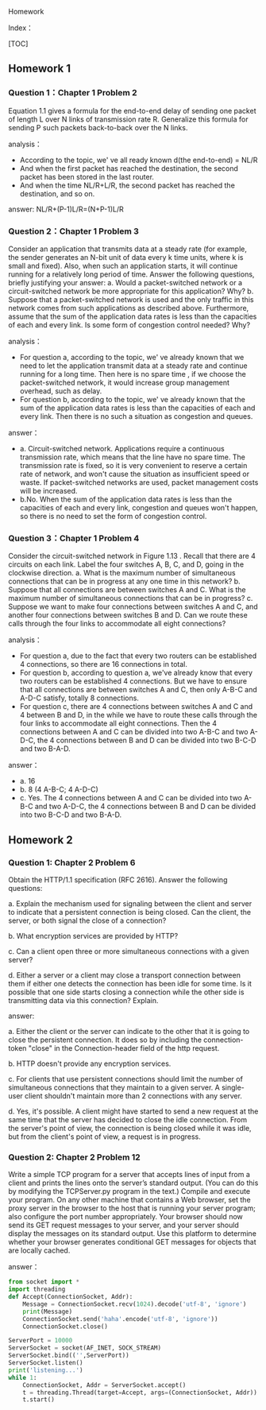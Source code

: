 Homework

Index：

[TOC]

## Homework 1

### Question 1：Chapter 1  Problem 2

Equation 1.1 gives a formula for the end-to-end delay of sending one packet of length L over N links of transmission rate R. Generalize this formula for sending P such packets back-to-back over the N links. 

analysis：

- According to the topic, we' ve all ready known d(the end-to-end) = NL/R
- And when the first packet has reached the destination, the second packet has been stored in the last  router.
- And when the time NL/R+L/R, the second packet has reached the destination, and so on.

 answer:    NL/R+(P-1)L/R=(N+P-1)L/R



### Question 2：Chapter 1 Problem 3

Consider an application that transmits data at a steady rate (for example, the sender generates an N-bit unit of data every k time units, where k is small and fixed). Also, when such an application starts, it will continue running for a relatively long period of time. Answer the following questions, briefly justifying your answer:
a. Would a packet-switched network or a circuit-switched network be more appropriate for this application? Why?
b. Suppose that a packet-switched network is used and the only traffic in this network comes from such applications as described above. Furthermore, assume that the sum of the application data rates is less than the capacities of each and every link. Is some form of congestion control needed? Why?

analysis：

- For question a, according to the topic, we' ve already known that we need to let the application transmit data at a steady rate and continue running for a long time. Then here is no spare time , if we choose the packet-switched network, it would increase group management overhead, such as delay.
- For question b, according to the topic, we' ve already known that the sum of the application data rates is less than the capacities of each and every link. Then there is no such a situation as congestion and queues.

 answer：

- a. Circuit-switched network. Applications require a continuous transmission rate, which means that the line have no spare time. The transmission rate is fixed, so it is very convenient to reserve a certain rate of network, and won't cause the situation as insufficient speed or waste. If packet-switched networks are used, packet management costs will be increased.
- b.No. When the sum of the application data rates is less than the capacities of each and every link, congestion and queues won't happen, so there is no need to set the form of congestion control.



### Question 3：Chapter 1 Problem 4

Consider the circuit-switched network in Figure 1.13 . Recall that there are 4 circuits on each link. Label the four switches A, B, C, and D, going in the clockwise direction.
a. What is the maximum number of simultaneous connections that can be in progress at any one time in this network?
b. Suppose that all connections are between switches A and C. What is the maximum number of simultaneous connections that can be in progress?
c. Suppose we want to make four connections between switches A and C, and another four connections between switches B and D. Can we route these calls through the four links to accommodate all eight ­connections?

analysis：

- For question a, due to the fact that every two routers can be established 4 connections, so there are 16 connections in total.
- For question b, according to question a, we've already know that every two routers can be established 4 connections. But we have to ensure that all connections are between switches A and C, then only A-B-C and A-D-C satisfy, totally 8 connections.
- For question c, there are 4 connections between switches A and C and 4 between B and D, in the while we have to route these calls through the four links to accommodate all eight ­connections. Then the 4 connections between A and C can be divided into two A-B-C and two A-D-C, the 4 connections between B and D can be divided into two B-C-D and two B-A-D.

 answer：

- a. 16
- b. 8 (4 A-B-C; 4 A-D-C)
- c. Yes.  The 4 connections between A and C can be divided into two A-B-C and two A-D-C, the 4 connections between B and D can be divided into two B-C-D and two B-A-D.



## Homework 2

### Question 1: Chapter 2 Problem 6

Obtain the HTTP/1.1 specification (RFC 2616). Answer the following questions:

a. Explain the mechanism used for signaling between the client and server to indicate that a persistent connection is being closed. Can the client, the server, or both signal the close of a connection?

b. What encryption services are provided by HTTP?

c. Can a client open three or more simultaneous connections with a given server?

d. Either a server or a client may close a transport connection between them if either one detects the connection has been idle for some time. Is it possible that one side starts closing a connection while the other side is transmitting data via this connection? Explain.

answer:

a. Either the client or the server can indicate to the other that it is going to close the persistent connection. It does so by including the connection-token "close" in the Connection-header field of the http request.

b. HTTP doesn't provide any encryption services.

c. For clients that use persistent connections should limit the number of simultaneous connections that they maintain to a given server. A single-user client shouldn't maintain more than 2 connections with any server.

d. Yes, it's possible. A client might have started to send a new request at the same time that the server has decided to close the idle connection. From the server's point of view, the connection is being closed while it was idle, but from the client's point of view, a request is in progress.



### Question 2: Chapter 2 Problem 12

Write a simple TCP program for a server that accepts lines of input from a client and prints the lines onto the server’s standard output. (You can do this by modifying the TCPServer.py program in the text.) Compile and execute your program. On any other machine that contains a Web browser, set the proxy server in the browser to the host that is running your server program; also configure the port number appropriately. Your browser should now send its GET request messages to your server, and your server should display the messages on its standard output. Use this platform to determine whether your browser generates conditional GET messages for objects that are locally cached.

answer：

```python
from socket import *
import threading
def Accept(ConnectionSocket, Addr):
	Message = ConnectionSocket.recv(1024).decode('utf-8', 'ignore')
	print(Message)
	ConnectionSocket.send('haha'.encode('utf-8', 'ignore')) 
	ConnectionSocket.close()

ServerPort = 10000
ServerSocket = socket(AF_INET, SOCK_STREAM) 
ServerSocket.bind(('',ServerPort))
ServerSocket.listen()
print('listening...')
while 1:
	ConnectionSocket, Addr = ServerSocket.accept() 
	t = threading.Thread(target=Accept, args=(ConnectionSocket, Addr))
	t.start()

```

